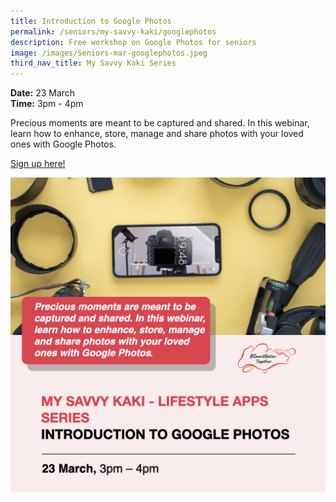 ```yaml
---
title: Introduction to Google Photos
permalink: /seniors/my-savvy-kaki/googlephotos
description: Free workshop on Google Photos for seniors
image: /images/Seniors-mar-googlephotos.jpeg
third_nav_title: My Savvy Kaki Series
---
```

**Date:** 23 March
<br> **Time:** 3pm - 4pm

Precious moments are meant to be captured and shared. In this webinar, learn how to enhance, store, manage and share photos with your loved ones with Google Photos.

[Sign up here!](https://go.gov.sg/igp-ss-mar23)

![Free workshop on Google Photos for seniors](/images/Seniors-mar-googlephotos.jpeg)